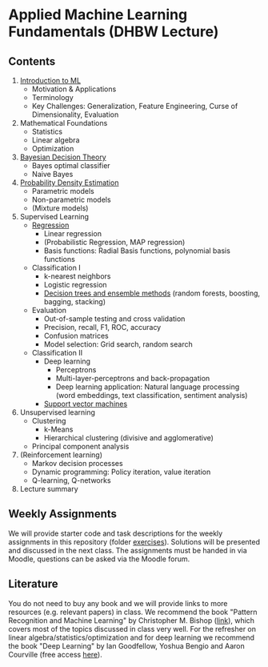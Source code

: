 # Applied Machine Learning Fundamentals (DHBW Lecture)

## Contents

1. [Introduction to ML](https://github.com/DaWe1992/Applied_ML_Fundamentals/blob/master/01_intro_ml.pdf)
    * Motivation & Applications
    * Terminology
    * Key Challenges: Generalization, Feature Engineering, Curse of Dimensionality, Evaluation
2. Mathematical Foundations
	* Statistics
	* Linear algebra
	* Optimization
3. [Bayesian Decision Theory](https://github.com/DaWe1992/Applied_ML_Fundamentals/blob/master/03_decision_theory.pdf)
    * Bayes optimal classifier
    * Naive Bayes
4. [Probability Density Estimation](https://github.com/DaWe1992/Applied_ML_Fundamentals/blob/master/04_density_estimation.pdf)
    * Parametric models
	* Non-parametric models
	* (Mixture models)
5. Supervised Learning
    * [Regression](https://github.com/DaWe1992/Applied_ML_Fundamentals/blob/master/05_regression.pdf)
      * Linear regression
	  * (Probabilistic Regression, MAP regression)
      * Basis functions: Radial Basis functions, polynomial basis functions
    * Classification I
      * k-nearest neighbors
      * Logistic regression
      * [Decision trees and ensemble methods](https://github.com/DaWe1992/Applied_ML_Fundamentals/blob/master/08_decision_trees.pdf)
	  	(random forests, boosting, bagging, stacking)
	* Evaluation
      * Out-of-sample testing and cross validation
      * Precision, recall, F1, ROC, accuracy
      * Confusion matrices
      * Model selection: Grid search, random search
	* Classification II
      * Deep learning
        * Perceptrons
        * Multi-layer-perceptrons and back-propagation
        * Deep learning application: Natural language processing (word embeddings, text classification, sentiment analysis)
      * [Support vector machines](https://github.com/DaWe1992/Applied_ML_Fundamentals/blob/master/11_svm.pdf)
6. Unsupervised learning
    * Clustering
      * k-Means
      * Hierarchical clustering (divisive and agglomerative)
    * Principal component analysis
7. (Reinforcement learning)
    * Markov decision processes
    * Dynamic programming: Policy iteration, value iteration
    * Q-learning, Q-networks
8. Lecture summary

## Weekly Assignments
We will provide starter code and task descriptions for the weekly assignments in this repository (folder [exercises](https://github.com/DaWe1992/Applied_ML_Fundamentals/tree/master/exercises)). Solutions will be presented and discussed in the next class. The assignments must be handed in via Moodle, questions can be asked via the Moodle forum.

## Literature
You do not need to buy any book and we will provide links to more resources (e.g. relevant papers) in class.
We recommend the book "Pattern Recognition and Machine Learning" by Christopher M. Bishop ([link](https://www.springer.com/gp/book/9780387310732)), which covers most of the topics discussed in class very well. For the refresher on linear algebra/statistics/optimization and for deep learning we recommend the book "Deep Learning" by Ian Goodfellow, Yoshua Bengio and Aaron Courville (free access [here](https://www.deeplearningbook.org/)).

